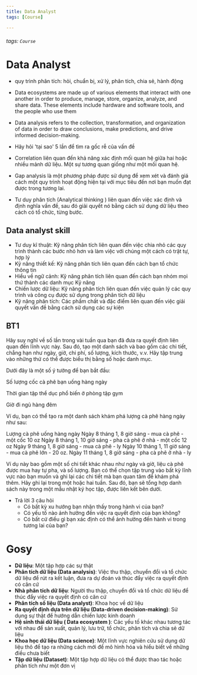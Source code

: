 ```yaml
---
title: Data Analyst
tags: [Course]

---
```


###### tags: `Course`

# Data Analyst
- quy trình phân tích: hỏi, chuẩn bị, xử lý, phân tích, chia sẻ, hành động

- Data ecosystems are made up of various elements that interact with one another in order to produce, manage, store, organize, analyze, and share data. These elements include hardware and software tools, and the people who use them
- Data analysis refers to the collection, transformation, and organization of data in order to draw conclusions, make predictions, and drive informed decision-making.

- Hãy hỏi 'tại sao' 5 lần để tìm ra gốc rễ của vấn đề
- Correlation liên quan đến khả năng xác định mối quan hệ giữa hai hoặc nhiều mảnh dữ liệu. Một sự tương quan giống như một mối quan hệ.
- Gap analysis là một phương pháp được sử dụng để xem xét và đánh giá cách một quy trình hoạt động hiện tại với mục tiêu đến nơi bạn muốn đạt được trong tương lai.
- Tư duy phân tích (Analytical thinking ) liên quan đến việc xác định và định nghĩa vấn đề, sau đó giải quyết nó bằng cách sử dụng dữ liệu theo cách có tổ chức, từng bước.
## Data analyst skill
- Tư duy kĩ thuật: Kỹ năng phân tích liên quan đến việc chia nhỏ các quy trình thành các bước nhỏ hơn và làm việc với chúng một cách có trật tự, hợp lý
- Kỹ năng thiết kế: Kỹ năng phân tích liên quan đến cách bạn tổ chức thông tin 
- Hiểu về ngữ cảnh: Kỹ năng phân tích liên quan đến cách bạn nhóm mọi thứ thành các danh mục Kỹ năng
- Chiến lược dữ liệu: Kỹ năng phân tích liên quan đến việc quản lý các quy trình và công cụ được sử dụng trong phân tích dữ liệu
- Kỹ năng phân tích: Các phẩm chất và đặc điểm liên quan đến việc giải quyết vấn đề bằng cách sử dụng các sự kiện
## BT1
Hãy suy nghĩ về số lần trong vài tuần qua bạn đã đưa ra quyết định liên quan đến lĩnh vực này. Sau đó, tạo một danh sách và bao gồm các chi tiết, chẳng hạn như ngày, giờ, chi phí, số lượng, kích thước, v.v. Hãy tập trung vào những thứ có thể được biểu thị bằng số hoặc danh mục.

Dưới đây là một số ý tưởng để bạn bắt đầu:

Số lượng cốc cà phê bạn uống hàng ngày

Thời gian tập thể dục phổ biến ở phòng tập gym

Giờ đi ngủ hàng đêm

Ví dụ, bạn có thể tạo ra một danh sách khám phá lượng cà phê hàng ngày như sau:

Lượng cà phê uống hàng ngày
Ngày 8 tháng 1, 8 giờ sáng - mua cà phê - một cốc 10 oz
Ngày 8 tháng 1, 10 giờ sáng - pha cà phê ở nhà - một cốc 12 oz
Ngày 9 tháng 1, 8 giờ sáng - mua cà phê - ly
Ngày 10 tháng 1, 11 giờ sáng - mua cà phê lớn - 20 oz.
Ngày 11 tháng 1, 8 giờ sáng - pha cà phê ở nhà - ly

Ví dụ này bao gồm một số chi tiết khác nhau như ngày và giờ, liệu cà phê được mua hay tự pha, và số lượng. Bạn có thể chọn tập trung vào bất kỳ lĩnh vực nào bạn muốn và ghi lại các chi tiết mà bạn quan tâm để khám phá thêm. Hãy ghi lại trong một hoặc hai tuần. Sau đó, bạn sẽ tổng hợp danh sách này trong một mẫu nhật ký học tập, được liên kết bên dưới.

- Trả lời 3 câu hỏi
    - Có bất kỳ xu hướng bạn nhận thấy trong hành vi của bạn? 
    - Có yếu tố nào ảnh hưởng đến việc ra quyết định của bạn không? 
    - Có bất cứ điều gì bạn xác định có thể ảnh hưởng đến hành vi trong tương lai của bạn?

# Gosy
- **Dữ liệu**: Một tập hợp các sự thật
- **Phân tích dữ liệu (Data analysis)**: Việc thu thập, chuyển đổi và tổ chức dữ liệu để rút ra kết luận, đưa ra dự đoán và thúc đẩy việc ra quyết định có căn cứ
- **Nhà phân tích dữ liệu**: Người thu thập, chuyển đổi và tổ chức dữ liệu để thúc đẩy việc ra quyết định có căn cứ
- **Phân tích số liệu (Data analyst)**: Khoa học về dữ liệu
- **Ra quyết định dựa trên dữ liệu (Data-driven decision-making)**: Sử dụng sự thật để hướng dẫn chiến lược kinh doanh
- **Hệ sinh thái dữ liệu ( Data ecosystem )**: Các yếu tố khác nhau tương tác với nhau để sản xuất, quản lý, lưu trữ, tổ chức, phân tích và chia sẻ dữ liệu
- **Khoa học dữ liệu (Data science)**: Một lĩnh vực nghiên cứu sử dụng dữ liệu thô để tạo ra những cách mới để mô hình hóa và hiểu biết về những điều chưa biết
- **Tập dữ liệu (Dataset)**: Một tập hợp dữ liệu có thể được thao tác hoặc phân tích như một đơn vị
